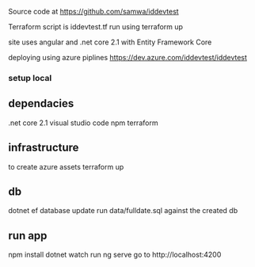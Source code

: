 
Source code at https://github.com/samwa/iddevtest

Terraform script is iddevtest.tf
run using terraform up

site uses angular and .net core 2.1 with Entity Framework Core

deploying using azure piplines https://dev.azure.com/iddevtest/iddevtest

### setup local
## dependacies
.net core 2.1
visual studio code
npm
terraform

## infrastructure
to create azure assets
terraform up

## db
dotnet ef database update
run data/fulldate.sql against the created db

## run app
npm install
dotnet watch run
ng serve
go to http://localhost:4200